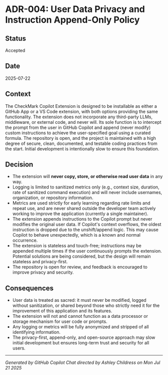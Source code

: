 # ADR-004: User Data Privacy and Instruction Append-Only Policy

## Status

Accepted

## Date

2025-07-22

## Context

The CheckMark Copilot Extension is designed to be installable as either a GitHub App or a VS Code extension, with both options providing the same functionality. The extension does not incorporate any third-party LLMs, middleware, or external code, and never will. Its sole function is to intercept the prompt from the user in GitHub Copilot and append (never modify) custom instructions to achieve the user-specified goal using a curated formula. The repository is open, and the project is maintained with a high degree of secure, clean, documented, and testable coding practices from the start. Initial development is intentionally slow to ensure this foundation.

## Decision

- The extension will **never copy, store, or otherwise read user data** in any way.
- Logging is limited to sanitized metrics only (e.g., context size, duration, rate of sanitized command execution) and will never include usernames, organization, or repository information.
- Metrics are used strictly for early learning regarding rate limits and repeat use, and are never shared outside the developer team actively working to improve the application (currently a single maintainer).
- The extension appends instructions to the Copilot prompt but never modifies the original user data. If Copilot's context overflows, the oldest instruction is dropped due to the unshift/append logic. This may cause Copilot to behave unexpectedly, which is a known and normal occurrence.
- The extension is stateless and touch-free; instructions may be appended multiple times if the user continuously prompts the extension. Potential solutions are being considered, but the design will remain stateless and privacy-first.
- The repository is open for review, and feedback is encouraged to improve privacy and security.

## Consequences

- User data is treated as sacred: it must never be modified, logged without sanitization, or shared beyond those who strictly need it for the improvement of this application and its features.
- The extension will not and cannot function as a data processor or storage mechanism for user code or prompts.
- Any logging or metrics will be fully anonymized and stripped of all identifying information.
- The privacy-first, append-only, and open-source approach may slow initial development but ensures long-term trust and security for all users.

---

_Generated by GitHub Copilot Chat directed by Ashley Childress on Mon Jul 21 2025_
